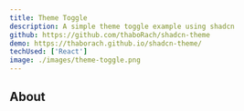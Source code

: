 ```yaml
---
title: Theme Toggle
description: A simple theme toggle example using shadcn 
github: https://github.com/thaboRach/shadcn-theme
demo: https://thaborach.github.io/shadcn-theme/
techUsed: ['React']
image: ./images/theme-toggle.png
---
```


## About
